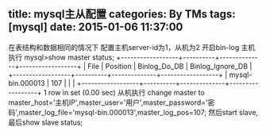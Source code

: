 title: mysql主从配置
categories: By TMs
tags: [mysql]
date: 2015-01-06 11:37:00
---

在表结构和数据相同的情况下
配置主机server-id为1，从机为2
开启bin-log
主机执行
mysql>show master status;
   +------------------+----------+--------------+------------------+
   | File             | Position | Binlog_Do_DB | Binlog_Ignore_DB |
   +------------------+----------+--------------+------------------+
   | mysql-bin.000013 |      107 |              |                  |
   +------------------+----------+--------------+------------------+
   1 row in set (0.00 sec)
从机执行
change master to master_host='主机IP',master_user='用户',master_password='密码',master_log_file='mysql-bin.000013',master_log_pos=107;
然后start slave,最后show slave status;
